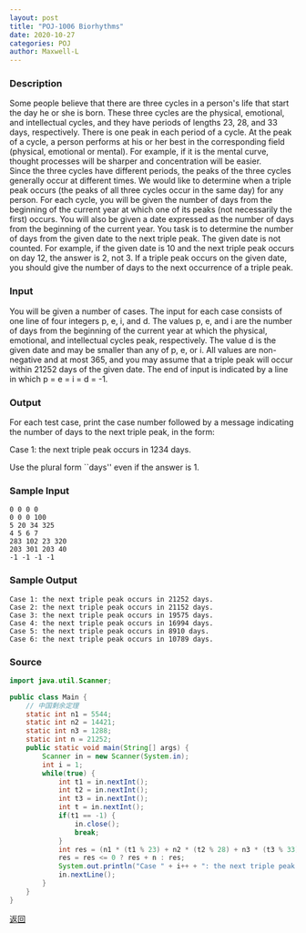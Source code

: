 ```yaml
---
layout: post
title: "POJ-1006 Biorhythms"
date: 2020-10-27
categories: POJ
author: Maxwell-L
---
```


### **Description**
Some people believe that there are three cycles in a person's life that start the day he or she is born. These three cycles are the physical, emotional, and intellectual cycles, and they have periods of lengths 23, 28, and 33 days, respectively. There is one peak in each period of a cycle. At the peak of a cycle, a person performs at his or her best in the corresponding field (physical, emotional or mental). For example, if it is the mental curve, thought processes will be sharper and concentration will be easier.  
Since the three cycles have different periods, the peaks of the three cycles generally occur at different times. We would like to determine when a triple peak occurs (the peaks of all three cycles occur in the same day) for any person. For each cycle, you will be given the number of days from the beginning of the current year at which one of its peaks (not necessarily the first) occurs. You will also be given a date expressed as the number of days from the beginning of the current year. You task is to determine the number of days from the given date to the next triple peak. The given date is not counted. For example, if the given date is 10 and the next triple peak occurs on day 12, the answer is 2, not 3. If a triple peak occurs on the given date, you should give the number of days to the next occurrence of a triple peak.

### **Input**
You will be given a number of cases. The input for each case consists of one line of four integers p, e, i, and d. The values p, e, and i are the number of days from the beginning of the current year at which the physical, emotional, and intellectual cycles peak, respectively. The value d is the given date and may be smaller than any of p, e, or i. All values are non-negative and at most 365, and you may assume that a triple peak will occur within 21252 days of the given date. The end of input is indicated by a line in which p = e = i = d = -1.

### **Output**
For each test case, print the case number followed by a message indicating the number of days to the next triple peak, in the form:

Case 1: the next triple peak occurs in 1234 days.

Use the plural form ``days'' even if the answer is 1.

### **Sample Input**
```
0 0 0 0
0 0 0 100
5 20 34 325
4 5 6 7
283 102 23 320
203 301 203 40
-1 -1 -1 -1
```

### **Sample Output**
```
Case 1: the next triple peak occurs in 21252 days.
Case 2: the next triple peak occurs in 21152 days.
Case 3: the next triple peak occurs in 19575 days.
Case 4: the next triple peak occurs in 16994 days.
Case 5: the next triple peak occurs in 8910 days.
Case 6: the next triple peak occurs in 10789 days.
```

### **Source**
``` java
import java.util.Scanner;

public class Main {
    // 中国剩余定理
    static int n1 = 5544;
    static int n2 = 14421;
    static int n3 = 1288;
    static int n = 21252;
    public static void main(String[] args) {
        Scanner in = new Scanner(System.in);
        int i = 1;
        while(true) {
            int t1 = in.nextInt();
            int t2 = in.nextInt();
            int t3 = in.nextInt();
            int t = in.nextInt();
            if(t1 == -1) {
                in.close();
                break;
            }
            int res = (n1 * (t1 % 23) + n2 * (t2 % 28) + n3 * (t3 % 33)) % n - t;
            res = res <= 0 ? res + n : res;
            System.out.println("Case " + i++ + ": the next triple peak occurs in " + res + " days.");
            in.nextLine();
        }
    }
}
```


[返回](https://maxwell-blog.cn/poj/2020/10/09/pojcontent)